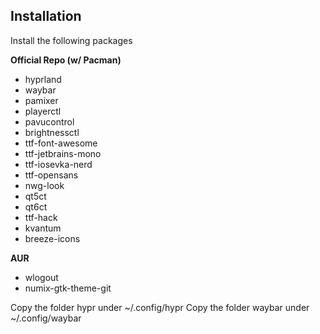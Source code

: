 
## Installation

Install the following packages

**Official Repo (w/ Pacman)**
- hyprland
- waybar
- pamixer
- playerctl
- pavucontrol
- brightnessctl
- ttf-font-awesome
- ttf-jetbrains-mono
- ttf-iosevka-nerd
- ttf-opensans
- nwg-look
- qt5ct
- qt6ct
- ttf-hack
- kvantum
- breeze-icons

**AUR**
- wlogout
- numix-gtk-theme-git 


Copy the folder hypr under ~/.config/hypr
Copy the folder waybar under ~/.config/waybar




